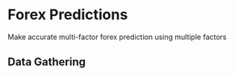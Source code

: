 # Forex Predictions
Make accurate multi-factor forex prediction using multiple factors
## Data Gathering
